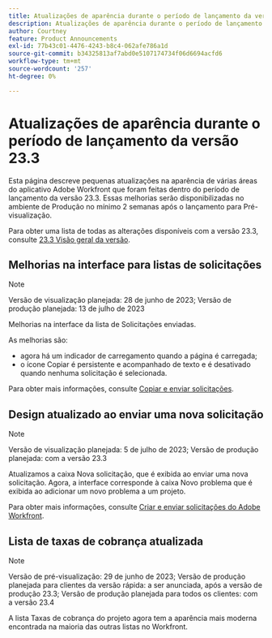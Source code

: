 ```yaml
---
title: Atualizações de aparência durante o período de lançamento da versão 23.3
description: Atualizações de aparência durante o período de lançamento da versão 23.3
author: Courtney
feature: Product Announcements
exl-id: 77b43c01-4476-4243-b8c4-062afe786a1d
source-git-commit: b34325813af7abd0e5107174734f06d6694acfd6
workflow-type: tm+mt
source-wordcount: '257'
ht-degree: 0%

---
```


# Atualizações de aparência durante o período de lançamento da versão 23.3

Esta página descreve pequenas atualizações na aparência de várias áreas do aplicativo Adobe Workfront que foram feitas dentro do período de lançamento da versão 23.3. Essas melhorias serão disponibilizadas no ambiente de Produção no mínimo 2 semanas após o lançamento para Pré-visualização.

Para obter uma lista de todas as alterações disponíveis com a versão 23.3, consulte [23.3 Visão geral da versão](/help/quicksilver/product-announcements/product-releases/23.3-release-activity/23-3-release-overview.md).

## Melhorias na interface para listas de solicitações

>[!NOTE]
>
>Versão de visualização planejada: 28 de junho de 2023; Versão de produção planejada: 13 de julho de 2023

Melhorias na interface da lista de Solicitações enviadas.

As melhorias são:

* agora há um indicador de carregamento quando a página é carregada;
* o ícone Copiar é persistente e acompanhado de texto e é desativado quando nenhuma solicitação é selecionada.

Para obter mais informações, consulte [Copiar e enviar solicitações](/help/quicksilver/manage-work/requests/create-requests/copy-and-submit-requests.md).

## Design atualizado ao enviar uma nova solicitação

>[!NOTE]
>
>Versão de visualização planejada: 5 de julho de 2023; Versão de produção planejada: com a versão 23.3

Atualizamos a caixa Nova solicitação, que é exibida ao enviar uma nova solicitação. Agora, a interface corresponde à caixa Novo problema que é exibida ao adicionar um novo problema a um projeto.

Para obter mais informações, consulte [Criar e enviar solicitações do Adobe Workfront](/help/quicksilver/manage-work/requests/create-requests/create-submit-requests.md).

## Lista de taxas de cobrança atualizada

>[!NOTE]
>
>Versão de pré-visualização: 29 de junho de 2023; Versão de produção planejada para clientes da versão rápida: a ser anunciada, após a versão de produção 23.3; Versão de produção planejada para todos os clientes: com a versão 23.4

A lista Taxas de cobrança do projeto agora tem a aparência mais moderna encontrada na maioria das outras listas no Workfront.
